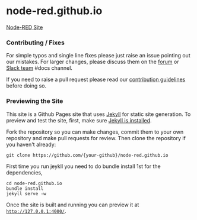 node-red.github.io
==================

[Node-RED Site](http://nodered.org)

### Contributing / Fixes

For simple typos and single line fixes please just raise an issue pointing out
our mistakes. For larger changes, please discuss them on the [forum](https://discourse.nodered.org) or [Slack team](http://nodered.org/slack/) #docs channel.

If you need to raise a pull request please read our
[contribution guidelines](https://github.com/node-red/node-red/blob/master/CONTRIBUTING.md)
before doing so.

### Previewing the Site
This site is a Github Pages site that uses [Jekyll](https://github.com/jekyll/jekyll) for static site generation.  To preview and test the site, first, make sure [Jekyll is installed](https://jekyllrb.com/docs/installation/).

Fork the repository so you can make changes, commit them to your own repository and make pull requests for review.  Then clone the repository if you haven't already:

    git clone https://github.com/{your-github}/node-red.github.io

First time you run jeykll you need to do bundle install 1st for the dependencies,

    cd node-red.github.io
    bundle install
    jekyll serve -w

Once the site is built and running you can preview it at [`http://127.0.0.1:4000/`](http://127.0.0.1:4000/).
